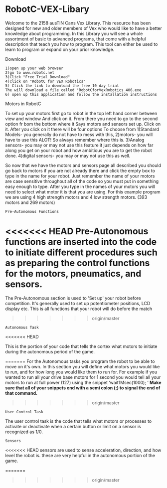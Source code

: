 RobotC-VEX-Libary
=================

Welcome to the 2158 ausTIN Cans Vex Library. 
This resource has been designed for new and older members of Vex who would like to have
a better knowledge about programming.
In this Library you will see a whole assortment of basic to advanced programs, that come
with a helpful description that teach you how to program. 
This tool can either be used to learn to program or expand on your prior knowledge.


   Download

	1)open up your web browser
	2)go to www.robotc.net
	3)Click "Free Trial Download"
	4)click on "RobotC for VEX Robotics"
	5) Click the link to download the free 10 day trial
    The will download a file called "RobotCforVexRobotics_406.exe
	6) open up this application and follow the installation instructions




   Motors in RobotC

To set up your motors first go to robot in the top left hand corner between view and window
And click on it. From there you need to go to the second option fr bom the bottom where it
Says motors and sensors set up. Click on it. After you click on it there will be four options
To choose from 
1)Standard Models- you generally do not have to mess with this, 
2)motors- you will have to use this ALOT! So always remember where this is. 
3)Analog sensors- you may or may not use this feature it just depends on how far along you get on your robot and how
ambitious you are to get the robot done. 
4)digital sensors- you may or may not use this as well.

So now that we have the motors and sensors page all described you should go back to motors if
you are not already there and click the empty box to type in the name for your robot.
Just remember the name of your motors are case sensitive throughout all of the code
so you must put in something easy enough to type. After you type in the names of your motors you
will need to select what motor it is that you are using. For this example program we are using
4 high strength motors and 4 low strength motors. (393 motors and 269 motors)


    Pre-Autonomous Functions
<<<<<<< HEAD
Pre-Autonomous functions are inserted into the code to initiate different procedures such as 
preparing the control functions for the motors, pneumatics, and sensors.
=======

    
The Pre-Autonomous section is used to 'Set up' your robot before competition. It's generally used to set up potentiometer positions, LCD display etc. This is all functions that your robot will do before the match 
>>>>>>> origin/master

    
    Autonomous Task
<<<<<<< HEAD

This is the portion of your code that tells the cortex what motors to initiate during the 
autonomous period of the game.

=======
For the Autonomous tasks you program the robot to be able to move on it's own. In this section you will define what motors you would like to run, and for how long you would like them to run for. For example if you wanted to run all your drive base motors for 1 second you would tell all your motors to run at full power (127) using the snippet ‘wait1Msec(1000); ‘ **Make sure that all of your snippets end with a semi colon (;) to signal the end of that command.**
    
>>>>>>> origin/master
    
    
    User Control Task
The user control task is the code that tells what motors or processes to activate or deactivate
when a certain button or limit on a sensor is recognized as 1/0.

    
    
    


    Sensors
<<<<<<< HEAD
sensors are used to sense acceleration, direction, and how level the robot is. 
these are very helpful in the autonomous portion of the game. 
     
=======
     

     
>>>>>>> origin/master
